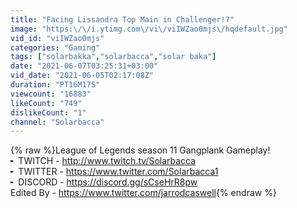 ```yaml
---
title: "Facing Lissandra Top Main in Challenger!?"
image: "https:\/\/i.ytimg.com\/vi\/viIWZao0mjs\/hqdefault.jpg"
vid_id: "viIWZao0mjs"
categories: "Gaming"
tags: ["solarbakka","solarbacca","solar baka"]
date: "2021-06-07T03:25:31+03:00"
vid_date: "2021-06-05T02:17:08Z"
duration: "PT16M17S"
viewcount: "16883"
likeCount: "749"
dislikeCount: "1"
channel: "Solarbacca"
---
```

{% raw %}League of Legends season 11 Gangplank Gameplay!<br />╸ TWITCH - <a rel="nofollow" target="blank" href="http://www.twitch.tv/Solarbacca">http://www.twitch.tv/Solarbacca</a><br />╸ TWITTER - <a rel="nofollow" target="blank" href="https://www.twitter.com/Solarbacca1">https://www.twitter.com/Solarbacca1</a><br />╸ DISCORD  - <a rel="nofollow" target="blank" href="https://discord.gg/sCseHrR8pw">https://discord.gg/sCseHrR8pw</a><br />Edited By - <a rel="nofollow" target="blank" href="https://www.twitter.com/jarrodcaswell">https://www.twitter.com/jarrodcaswell</a>{% endraw %}
